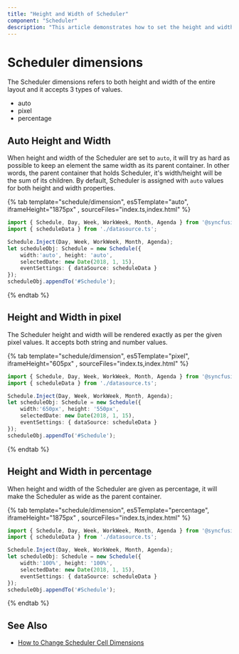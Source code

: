 ```yaml
---
title: "Height and Width of Scheduler"
component: "Scheduler"
description: "This article demonstrates how to set the height and width of Scheduler in pixels, percentage or auto values."
---
```


# Scheduler dimensions

The Scheduler dimensions refers to both height and width of the entire layout and it accepts 3 types of values.

* auto
* pixel
* percentage

## Auto Height and Width

When height and width of the Scheduler are set to `auto`, it will try as hard as possible to keep an element the same width as its parent container. In other words, the parent container that holds Scheduler, it's width/height will be the sum of its children. By default, Scheduler is assigned with `auto` values for both height and width properties.

{% tab template="schedule/dimension", es5Template="auto", iframeHeight="1875px" , sourceFiles="index.ts,index.html"  %}

```typescript
import { Schedule, Day, Week, WorkWeek, Month, Agenda } from '@syncfusion/ej2-schedule';
import { scheduleData } from './datasource.ts';

Schedule.Inject(Day, Week, WorkWeek, Month, Agenda);
let scheduleObj: Schedule = new Schedule({
    width:'auto', height: 'auto',
    selectedDate: new Date(2018, 1, 15),
    eventSettings: { dataSource: scheduleData }
});
scheduleObj.appendTo('#Schedule');
```

{% endtab %}

## Height and Width in pixel

The Scheduler height and width will be rendered exactly as per the given pixel values. It accepts both string and number values.

{% tab template="schedule/dimension", es5Template="pixel", iframeHeight="605px" , sourceFiles="index.ts,index.html"  %}

```typescript
import { Schedule, Day, Week, WorkWeek, Month, Agenda } from '@syncfusion/ej2-schedule';
import { scheduleData } from './datasource.ts';

Schedule.Inject(Day, Week, WorkWeek, Month, Agenda);
let scheduleObj: Schedule = new Schedule({
    width:'650px', height: '550px',
    selectedDate: new Date(2018, 1, 15),
    eventSettings: { dataSource: scheduleData }
});
scheduleObj.appendTo('#Schedule');
```

{% endtab %}

## Height and Width in percentage

When height and width of the Scheduler are given as percentage, it will make the Scheduler as wide as the parent container.

{% tab template="schedule/dimension", es5Template="percentage", iframeHeight="1875px" , sourceFiles="index.ts,index.html"  %}

```typescript
import { Schedule, Day, Week, WorkWeek, Month, Agenda } from '@syncfusion/ej2-schedule';
import { scheduleData } from './datasource.ts';

Schedule.Inject(Day, Week, WorkWeek, Month, Agenda);
let scheduleObj: Schedule = new Schedule({
    width:'100%', height: '100%',
    selectedDate: new Date(2018, 1, 15),
    eventSettings: { dataSource: scheduleData }
});
scheduleObj.appendTo('#Schedule');
```

{% endtab %}

## See Also

* [How to Change Scheduler Cell Dimensions](./cell-customization/#setting-cell-dimensions-in-all-views)